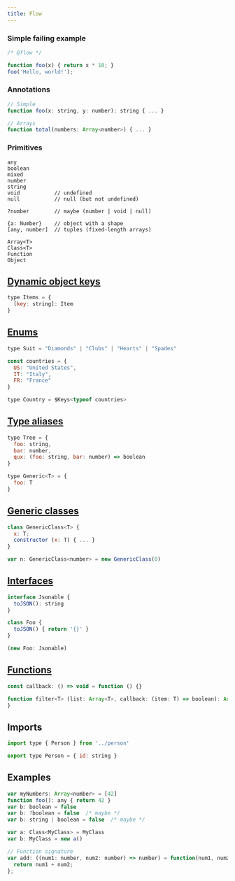 ```yaml
---
title: Flow
---
```


### Simple failing example

```js
/* @flow */

function foo(x) { return x * 10; }
foo('Hello, world!');
```

### Annotations

```js
// Simple
function foo(x: string, y: number): string { ... }

// Arrays
function total(numbers: Array<number>) { ... }
```

### Primitives

```
any
boolean
mixed
number
string
void           // undefined
null           // null (but not undefined)

?number        // maybe (number | void | null)

{a: Number}    // object with a shape
[any, number]  // tuples (fixed-length arrays)

Array<T>
Class<T>
Function
Object
```

## [Dynamic object keys](https://flowtype.org/docs/objects.html#objects-as-maps)

```js
type Items = {
  [key: string]: Item
}
```

## [Enums](https://flowtype.org/docs/utility-types.html#keyst)

```js
type Suit = "Diamonds" | "Clubs" | "Hearts" | "Spades"

const countries = {
  US: "United States",
  IT: "Italy",
  FR: "France"
}

type Country = $Keys<typeof countries>
```

## [Type aliases](https://flowtype.org/docs/quick-reference.html#type-aliases)

```js
type Tree = {
  foo: string,
  bar: number,
  qux: (foo: string, bar: number) => boolean
}

type Generic<T> = {
  foo: T
}
```

## [Generic classes](https://flowtype.org/docs/quick-reference.html#generics)

```js
class GenericClass<T> {
  x: T;
  constructor (x: T) { ... }
}

var n: GenericClass<number> = new GenericClass(0)
```

## [Interfaces](https://flowtype.org/docs/quick-reference.html#interfaces)

```js
interface Jsonable {
  toJSON(): string
}

class Foo {
  toJSON() { return '{}' }
}

(new Foo: Jsonable)
```

## [Functions](https://flowtype.org/docs/functions.html)

```js
const callback: () => void = function () {}
```

```js
function filter<T> (list: Array<T>, callback: (item: T) => boolean): Array<T> {
}
```

## Imports

```js
import type { Person } from '../person'
```

```js
export type Person = { id: string }
```

## Examples

```js
var myNumbers: Array<number> = [42]
function foo(): any { return 42 }
var b: boolean = false
var b: ?boolean = false  /* maybe */
var b: string | boolean = false  /* maybe */

var a: Class<MyClass> = MyClass
var b: MyClass = new a()

// Function signature
var add: ((num1: number, num2: number) => number) = function(num1, num2) {
  return num1 + num2;
};
```
